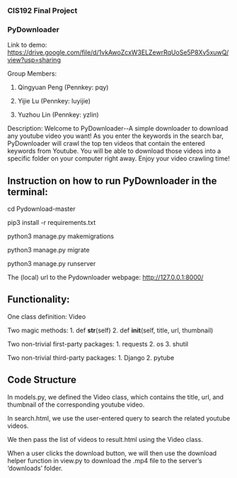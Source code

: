 ### CIS192 Final Project
### PyDownloader

Link to demo: https://drive.google.com/file/d/1vkAwoZcxW3ELZewrRqUoSe5P8Xv5xuwQ/view?usp=sharing

Group Members:

1. Qingyuan Peng (Pennkey: pqy)

2. Yijie Lu (Pennkey: luyijie)

3. Yuzhou Lin (Pennkey: yzlin)


Description: Welcome to PyDownloader--A simple downloader to download any youtube video you want! As you enter the keywords in the search bar, PyDownloader will crawl the top ten videos that contain the entered keywords from Youtube. You will be able to download those videos into a specific folder on your computer right away. Enjoy your video crawling time!

## Instruction on how to run PyDownloader in the terminal:

cd Pydownload-master

pip3 install -r requirements.txt

python3 manage.py makemigrations

python3 manage.py migrate

python3 manage.py runserver

The (local) url to the Pydownloader webpage: http://127.0.0.1:8000/


## Functionality:

One class definition: Video

Two magic methods: 1. def __str__(self)  2. def __init__(self, title, url, thumbnail)

Two non-trivial first-party packages: 1. requests  2.  os  3. shutil

Two non-trivial third-party packages: 1. Django  2. pytube


## Code Structure

In models.py, we defined the Video class, which contains the title, url, and thumbnail of the corresponding youtube video.

In search.html, we use the user-entered query to search the related youtube videos.

We then pass the list of videos to result.html using the Video class. 

When a user clicks the download button, we will then use the download helper function in view.py to download the .mp4 file to the server’s ‘downloads’ folder.
